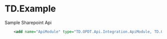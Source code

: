 # TD.Example
Sample Sharepoint Api

```xml
	<add name="ApiModule" type="TD.OPDT.Api.Integration.ApiModule, TD.OPDT.Api, Version=1.0.0.0, Culture=neutral, PublicKeyToken=ec435b3127968a0c" />
```